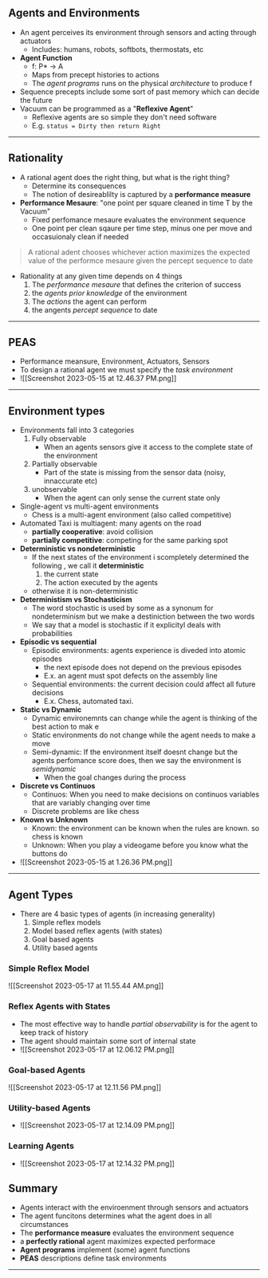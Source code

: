 ## Agents and Environments
- An agent perceives its environment through sensors and acting through actuators
	- Includes: humans, robots, softbots, thermostats, etc
- **Agent Function**
	- f: P* -> A
	- Maps from precept histories to actions 
	- The *agent programs* runs on the physical *architecture* to produce f
- Sequence precepts include some sort of past memory which can decide the future 
- Vacuum can be programmed as a "**Reflexive Agent**"
	- Reflexive agents are so simple they don't need software 
	- E.g. `status = Dirty then return Right`
---
## Rationality
- A rational agent does the right thing, but what is the right thing? 
	- Determine its consequences 
	- The notion of desireablilty is captured by a **performance measure**
- **Performance Mesaure**: "one point per square cleaned in time T by the Vacuum"
	- Fixed perfomance mesaure evaluates the environment sequence
	- One point per clean sqaure per time step, minus one per move and occasuionaly clean if needed
> A rational adent chooses whichever action maximizes the expected value of the performce mesaure given the percept sequence to date

- Rationality at any given time depends on 4 things 
	1. The *performance mesaure* that defines the criterion of success
	2. the *agents prior knowledge* of the environment
	3. The *actions* the agent can perform 
	4. the angents *percept sequence* to date 
---
## PEAS
- Performance meansure, Environment, Actuators, Sensors
- To design a rational agent we must specify the *task environment*
- ![[Screenshot 2023-05-15 at 12.46.37 PM.png]]
---
## Environment types
- Environments fall into 3 categories 
	1. Fully observable 
		- When an agents sensors give it access to the complete state of the environment
	2. Partially observable
		- Part of the state is missing from the sensor data (noisy, innaccurate etc)
	3. unobservable 
		- When the agent can only sense the current state only 
- Single-agent vs multi-agent environments 
	- Chess is a multi-agent environment (also called competitive)
- Automated Taxi is multiagent: many agents on the road
	- **partially cooperative**: avoid collision 
	- **partially competitive**: competing for the same parking spot
- **Deterministic vs nondeterministic**
	- If the next states of the environment i scompletely determined the following , we call it **deterministic**
		1. the current state
		2. The action executed by the agents
	- otherwise it is non-deterministic 
- **Deterministism vs Stochasticism**
	- The word stochastic is used by some as a synonum for nondeterminism but we make a destiniction between the two words
	- We say that a model is stochastic if it explicityl deals with probabilities 
- **Episodic vs sequential**
	- Episodic environments: agents experience is diveded into atomic episodes
		- the next episode does not depend on the previous episodes 
		- E.x. an agent must spot defects on the assembly line
	- Sequential environments: the current decision could affect all future decisions
		- E.x. Chess, automated taxi. 
- **Static vs Dynamic**
	- Dynamic environemnts can change while the agent is thinking of the best action to mak e
	- Static environments do not change while the agent needs to make a move
	- Semi-dynamic: If the environment itself doesnt change but the agents perfomance score does, then we say the environment is *semidynamic*
		- When the goal changes during the process 
- **Discrete vs Continuos**
	- Continuos: When you need to make decisions on continuos variables that are variably changing over time
	- Discrete problems are like chess
- **Known vs Unknown**
	- Known: the environment can be known when the rules are known. so chess is known
	- Unknown: When you play a videogame before you know what the buttons do 
- ![[Screenshot 2023-05-15 at 1.26.36 PM.png]]
---
## Agent Types
- There are 4 basic types of agents (in increasing generality)
	1. Simple reflex models 
	2. Model based reflex agents (with states)
	3. Goal based agents
	4. Utility based agents 

### Simple Reflex Model 
![[Screenshot 2023-05-17 at 11.55.44 AM.png]]

### Reflex Agents with States
- The most effective way to handle *partial observability* is for the agent to keep track of history 
- The agent should maintain some sort of internal state
- ![[Screenshot 2023-05-17 at 12.06.12 PM.png]]
### Goal-based Agents
![[Screenshot 2023-05-17 at 12.11.56 PM.png]]
### Utility-based Agents 
- ![[Screenshot 2023-05-17 at 12.14.09 PM.png]]
### Learning Agents
- ![[Screenshot 2023-05-17 at 12.14.32 PM.png]]

## Summary 
- Agents interact with the enviroenment through sensors and actuators
- The agent funcitons determines what the agent does in all circumstances
- The **performance measure** evaluates the environment sequence
- a **perfectly rational** agent maximizes expected performace 
- **Agent programs** implement (some) agent functions
- **PEAS** descriptions define task environments
---